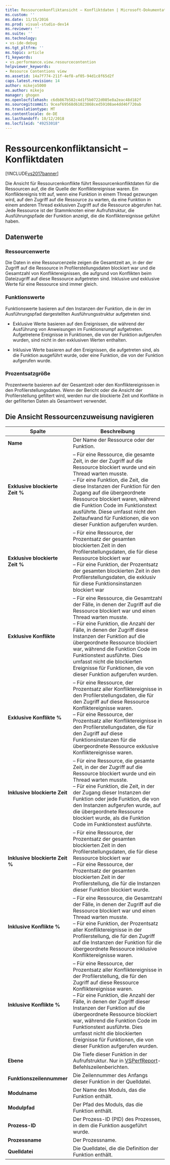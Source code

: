 ```yaml
---
title: Ressourcenkonfliktansicht – Konfliktdaten | Microsoft-Dokumentation
ms.custom: ''
ms.date: 11/15/2016
ms.prod: visual-studio-dev14
ms.reviewer: ''
ms.suite: ''
ms.technology:
- vs-ide-debug
ms.tgt_pltfrm: ''
ms.topic: article
f1_keywords:
- vs.performance.view.resourcecontention
helpviewer_keywords:
- Resource Contentions view
ms.assetid: 14a7f774-211f-4ef8-af05-94d1c8f65d2f
caps.latest.revision: 14
author: mikejo5000
ms.author: mikejo
manager: ghogen
ms.openlocfilehash: c6db867b582c4d1f5b0722d085e8a2eac48d182f
ms.sourcegitcommit: 9ceaf69568d61023868ced59108ae4dd46f720ab
ms.translationtype: MT
ms.contentlocale: de-DE
ms.lasthandoff: 10/12/2018
ms.locfileid: "49253018"
---
```

# <a name="resource-contentions-view---contention-data"></a>Ressourcenkonfliktansicht – Konfliktdaten
[!INCLUDE[vs2017banner](../includes/vs2017banner.md)]

Die Ansicht für Ressourcenkonflikte führt Ressourcenkonfliktdaten für die Ressourcen auf, die die Quelle der Konfliktereignisse waren. Ein Konfliktereignis tritt auf, wenn eine Funktion in einem Thread gezwungen wird, auf den Zugriff auf die Ressource zu warten, da eine Funktion in einem anderen Thread exklusiven Zugriff auf die Ressource abgerufen hat. Jede Ressource ist der Stammknoten einer Aufrufstruktur, die Ausführungspfade der Funktion anzeigt, die die Konfliktereignisse geführt haben.  
  
## <a name="data-values"></a>Datenwerte  
  
### <a name="resource-values"></a>Ressourcenwerte  
 Die Daten in eine Ressourcenzeile zeigen die Gesamtzeit an, in der der Zugriff auf die Ressource in Profilerstellungsdaten blockiert war und die Gesamtzahl von Konfliktereignissen, die aufgrund von Konflikten beim Dateizugriff auf diese Ressource aufgetreten sind. Inklusive und exklusive Werte für eine Ressource sind immer gleich.  
  
### <a name="function-values"></a>Funktionswerte  
 Funktionswerte basieren auf den Instanzen der Funktion, die in der im Ausführungspfad dargestellten Ausführungsstruktur aufgetreten sind.  
  
-   Exklusive Werte basieren auf den Ereignissen, die während der Ausführung von Anweisungen im Funktionsrumpf aufgetreten. Aufgetretene Ereignisse in Funktionen, die von der Funktion aufgerufen wurden, sind nicht in den exklusiven Werten enthalten.  
  
-   Inklusive Werte basieren auf den Ereignissen, die aufgetreten sind, als die Funktion ausgeführt wurde, oder eine Funktion, die von der Funktion aufgerufen wurde.  
  
### <a name="percentage-values"></a>Prozentsatzgröße  
 Prozentwerte basieren auf der Gesamtzeit oder den Konfliktereignissen in den Profilerstellungsdaten. Wenn der Bericht oder die Ansicht der Profilerstellung gefiltert wird, werden nur die blockierte Zeit und Konflikte in der gefilterten Daten als Gesamtwert verwendet.  
  
## <a name="navigating-the-resource-allocation-view"></a>Die Ansicht Ressourcenzuweisung navigieren  
  
|Spalte|Beschreibung|  
|------------|-----------------|  
|**Name**|Der Name der Ressource oder der Funktion.|  
|**Exklusive blockierte Zeit %**|– Für eine Ressource, die gesamte Zeit, in der der Zugriff auf die Ressource blockiert wurde und ein Thread warten musste.<br />– Für eine Funktion, die Zeit, die diese Instanzen der Funktion für den Zugang auf die übergeordnete Ressource blockiert waren, während die Funktion Code im Funktionstext ausführte. Diese umfasst nicht den Zeitaufwand für Funktionen, die von dieser Funktion aufgerufen wurden.|  
|**Exklusive blockierte Zeit %**|– Für eine Ressource, der Prozentsatz der gesamten blockierten Zeit in den Profilerstellungsdaten, die für diese Ressource blockiert war<br />– Für eine Funktion, der Prozentsatz der gesamten blockierten Zeit in den Profilerstellungsdaten, die exklusiv für diese Funktionsinstanzen blockiert war|  
|**Exklusive Konflikte**|– Für eine Ressource, die Gesamtzahl der Fälle, in denen der Zugriff auf die Ressource blockiert war und einen Thread warten musste.<br />– Für eine Funktion, die Anzahl der Fälle, in denen der Zugriff diese Instanzen der Funktion auf die übergeordnete Ressource blockiert war, während die Funktion Code im Funktionstext ausführte. Dies umfasst nicht die blockierten Ereignisse für Funktionen, die von dieser Funktion aufgerufen wurden.|  
|**Exklusive Konflikte %**|– Für eine Ressource, der Prozentsatz aller Konfliktereignisse in den Profilerstellungsdaten, die für den Zugriff auf diese Ressource Konfliktereignisse waren.<br />– Für eine Ressource, der Prozentsatz aller Konfliktereignisse in den Profilerstellungsdaten, die für den Zugriff auf diese Funktionsinstanzen für die übergeordnete Ressource exklusive Konfliktereignisse waren.|  
|**Inklusive blockierte Zeit**|– Für eine Ressource, die gesamte Zeit, in der der Zugriff auf die Ressource blockiert wurde und ein Thread warten musste.<br />– Für eine Funktion, die Zeit, in der der Zugang dieser Instanzen der Funktion oder jede Funktion, die von den Instanzen aufgerufen wurde, auf die übergeordnete Ressource blockiert wurde, als die Funktion Code im Funktionstext ausführte.|  
|**Inklusive blockierte Zeit %**|– Für eine Ressource, der Prozentsatz der gesamten blockierten Zeit in den Profilerstellungsdaten, die für diese Ressource blockiert war<br />– Für eine Ressource, der Prozentsatz der gesamten blockierten Zeit in der Profilerstellung, die für die Instanzen dieser Funktion blockiert wurde.|  
|**Inklusive Konflikte %**|– Für eine Ressource, die Gesamtzahl der Fälle, in denen der Zugriff auf die Ressource blockiert war und einen Thread warten musste.<br />– Für eine Funktion, der Prozentsatz aller Konfliktereignisse in der Profilerstellung, die für den Zugriff auf die Instanzen der Funktion für die übergeordnete Ressource inklusive Konfliktereignisse waren.|  
|**Inklusive Konflikte %**|– Für eine Ressource, der Prozentsatz aller Konfliktereignisse in der Profilerstellung, die für den Zugriff auf diese Ressource Konfliktereignisse waren.<br />– Für eine Funktion, die Anzahl der Fälle, in denen der Zugriff dieser Instanzen der Funktion auf die übergeordnete Ressource blockiert war, während die Funktion Code im Funktionstext ausführte. Dies umfasst nicht die blockierten Ereignisse für Funktionen, die von dieser Funktion aufgerufen wurden.|  
|**Ebene**|Die Tiefe dieser Funktion in der Aufrufstruktur. Nur in [VSPerfReport](../profiling/vsperfreport.md)-Befehlszeilenberichten.|  
|**Funktionszeilennummer**|Die Zeilennummer des Anfangs dieser Funktion in der Quelldatei.|  
|**Modulname**|Der Name des Moduls, das die Funktion enthält.|  
|**Modulpfad**|Der Pfad des Moduls, das die Funktion enthält.|  
|**Prozess-ID**|Der Prozess-ID (PID) des Prozesses, in dem die Funktion ausgeführt wurde.|  
|**Prozessname**|Der Prozessname.|  
|**Quelldatei**|Die Quelldatei, die die Definition der Funktion enthält.|




